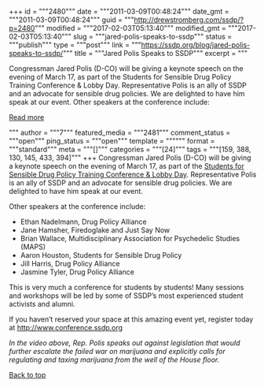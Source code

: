 +++
id = """2480"""
date = """2011-03-09T00:48:24"""
date_gmt = """2011-03-09T00:48:24"""
guid = """http://drewstromberg.com/ssdp/?p=2480"""
modified = """2017-02-03T05:13:40"""
modified_gmt = """2017-02-03T05:13:40"""
slug = """jared-polis-speaks-to-ssdp"""
status = """publish"""
type = """post"""
link = """https://ssdp.org/blog/jared-polis-speaks-to-ssdp/"""
title = """Jared Polis Speaks to SSDP"""
excerpt = """<p>Congressman Jared Polis (D-CO) will be giving a keynote speech on the evening of March 17, as part of the Students for Sensible Drug Policy Training Conference &amp; Lobby Day. Representative Polis is an ally of SSDP and an advocate for sensible drug policies. We are delighted to have him speak at our event. Other speakers at the conference include: &nbsp;</p>
<div class="h10"></div>
<p><a class="more-link2 flat" href="https://ssdp.org/blog/jared-polis-speaks-to-ssdp/">Read more</a></p>
"""
author = """7"""
featured_media = """2481"""
comment_status = """open"""
ping_status = """open"""
template = """"""
format = """standard"""
meta = """[]"""
categories = """[24]"""
tags = """[159, 388, 130, 145, 433, 394]"""
+++
Congressman Jared Polis (D-CO) will be giving a keynote speech on the evening of March 17, as part of the <a href="http://conference.ssdp.org/">Students for Sensible Drug Policy Training Conference &amp; Lobby Day</a>. Representative Polis is an ally of SSDP and an advocate for sensible drug policies. We are delighted to have him speak at our event.

Other speakers at the conference include:
&nbsp;
&nbsp;
<ul>
	<li>Ethan Nadelmann, Drug Policy Alliance</li>
	<li>Jane Hamsher, Firedoglake and Just Say Now</li>
	<li>Brian Wallace, Multidisciplinary Association for Psychedelic Studies (MAPS)</li>
	<li>Aaron Houston, Students for Sensible Drug Policy</li>
	<li>Jill Harris, Drug Policy Alliance</li>
	<li>Jasmine Tyler, Drug Policy Alliance</li>
</ul>
This is very much a conference for students by students! Many sessions and workshops will be led by some of SSDP&#8217;s most experienced student activists and alumni.

If you haven&#8217;t reserved your space at this amazing event yet, register today at <a href="http://www.conference.ssdp.org/">http://www.conference.ssdp.org</a>

<em>In the video above, Rep. Polis speaks out against legislation that would further escalate the failed war on marijuana and explicitly calls for regulating and taxing marijuana from the well of the House floor.
</em>

<a title="Back to Top" href="http://ssdp.org/news/blog/jared-polis-speaks-to-ssdp#top">Back to top</a>

